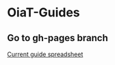 # OiaT-Guides

## Go to gh-pages branch

[Current guide spreadsheet](https://docs.google.com/spreadsheets/d/1QzjZGDQ0oihMzwZ_mXsiVmxyPx08HbrkEnSe4DBCibU/edit#gid=0)
